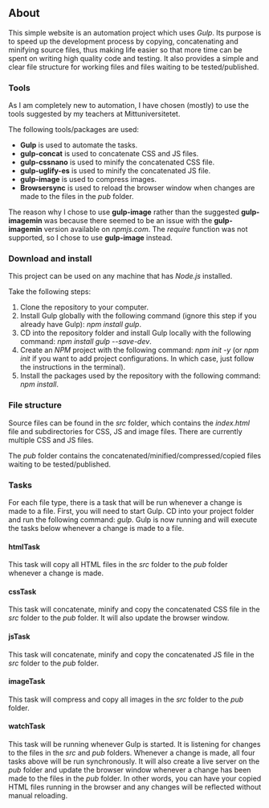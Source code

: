 ## About 
This simple website is an automation project which uses _Gulp_.
Its purpose is to speed up the development process by copying,
concatenating and minifying source files, thus making life easier
so that more time can be spent on writing high quality code and 
testing. It also provides a simple and clear file structure for
working files and files waiting to be tested/published.

### Tools
As I am completely new to automation, I have chosen (mostly) 
to use the tools suggested by my teachers at Mittuniversitetet. 

The following tools/packages are used:
- **Gulp** is used to automate the tasks.
- **gulp-concat** is used to concatenate CSS and JS files.
- **gulp-cssnano** is used to minify the concatenated CSS file.
- **gulp-uglify-es** is used to minify the concatenated JS file.
- **gulp-image** is used to compress images.
- **Browsersync** is used to reload the browser window when changes 
are made to the files in the _pub_ folder. 

The reason why I chose to use **gulp-image** rather than the suggested
**gulp-imagemin** was because there seemed to be an issue with the 
**gulp-imagemin** version available on _npmjs.com_. The _require_ 
function was not supported, so I chose to use **gulp-image** instead.

### Download and install
This project can be used on any machine that has _Node.js_ installed.

Take the following steps:
1. Clone the repository to your computer.
2. Install Gulp globally with the following command 
(ignore this step if you already have Gulp): _npm install gulp_.
3. CD into the repository folder and install Gulp locally with 
the following command: _npm install gulp --save-dev_.
4. Create an _NPM_ project with the following command: 
_npm init -y_ (or _npm init_ if you want to add project configurations. 
In which case, just follow the instructions in the terminal).
5. Install the packages used by the repository with the following 
command: _npm install_.

### File structure 
Source files can be found in the _src_ folder, which contains the
_index.html_ file and subdirectories for CSS, JS and image files.
There are currently multiple CSS and JS files.

The _pub_ folder contains the concatenated/minified/compressed/copied 
files waiting to be tested/published.

### Tasks
For each file type, there is a task that will be run whenever
a change is made to a file. First, you will need to start Gulp.
CD into your project folder and run the following command: _gulp_.
Gulp is now running and will execute the tasks below whenever a 
change is made to a file.

#### htmlTask
This task will copy all HTML files in the _src_ folder to the _pub_
folder whenever a change is made.

#### cssTask
This task will concatenate, minify and copy the concatenated CSS file
in the _src_ folder to the _pub_ folder. It will also update the 
browser window.

#### jsTask
This task will concatenate, minify and copy the concatenated JS file
in the _src_ folder to the _pub_ folder.

#### imageTask
This task will compress and copy all images in the _src_ folder to the
_pub_ folder.

#### watchTask
This task will be running whenever Gulp is started. It is listening for
changes to the files in the _src_ and _pub_ folders. Whenever a change
is made, all four tasks above will be run synchronously. It will also
create a live server on the _pub_ folder and update the browser window
whenever a change has been made to the files in the _pub_ folder.
In other words, you can have your copied HTML files running in the 
browser and any changes will be reflected without manual reloading.
 

